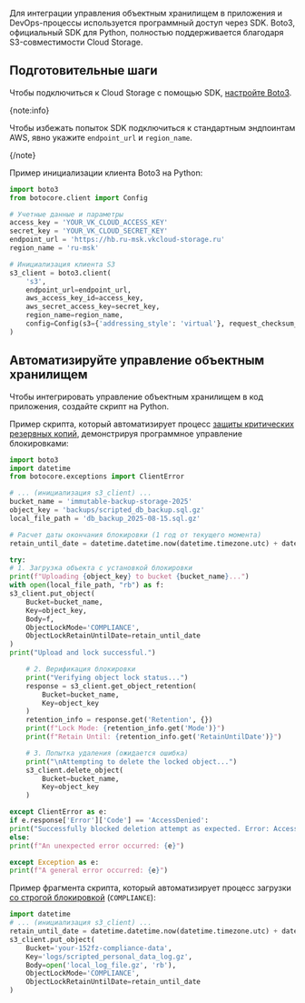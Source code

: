 Для интеграции управления объектным хранилищем в приложения и DevOps-процессы используется программный доступ через SDK. Boto3, официальный SDK для Python, полностью поддерживается благодаря S3-совместимости Cloud Storage.

## Подготовительные шаги

Чтобы подключиться к Cloud Storage с помощью SDK, [настройте Boto3](/ru/storage/s3/connect/s3-sdk).

{note:info}

Чтобы избежать попыток SDK подключиться к стандартным эндпоинтам AWS, явно укажите `endpoint_url` и `region_name`.

{/note}

Пример инициализации клиента Boto3 на Python:

```python
import boto3
from botocore.client import Config

# Учетные данные и параметры
access_key = 'YOUR_VK_CLOUD_ACCESS_KEY'
secret_key = 'YOUR_VK_CLOUD_SECRET_KEY'
endpoint_url = 'https://hb.ru-msk.vkcloud-storage.ru'
region_name = 'ru-msk'

# Инициализация клиента S3
s3_client = boto3.client(
    's3',
    endpoint_url=endpoint_url,
    aws_access_key_id=access_key,
    aws_secret_access_key=secret_key,
    region_name=region_name,
    config=Config(s3={'addressing_style': 'virtual'}, request_checksum_calculation=”when_required”, response_checksum_validation=None)
)
```

## Автоматизируйте управление объектным хранилищем

Чтобы интегрировать управление объектным хранилищем в код приложения, создайте скрипт на Python.

Пример скрипта, который автоматизирует процесс [защиты критических резервных копий](/ru/storage/s3/how-to-guides/critical-backups-protect), демонстрируя программное управление блокировками:

```python
import boto3
import datetime
from botocore.exceptions import ClientError

# ... (инициализация s3_client) ...
bucket_name = 'immutable-backup-storage-2025'
object_key = 'backups/scripted_db_backup.sql.gz'
local_file_path = 'db_backup_2025-08-15.sql.gz'

# Расчет даты окончания блокировки (1 год от текущего момента)
retain_until_date = datetime.datetime.now(datetime.timezone.utc) + datetime.timedelta(days=365)

try:
# 1. Загрузка объекта с установкой блокировки
print(f"Uploading {object_key} to bucket {bucket_name}...")
with open(local_file_path, "rb") as f:
s3_client.put_object(
    Bucket=bucket_name,
    Key=object_key,
    Body=f,
    ObjectLockMode='COMPLIANCE',
    ObjectLockRetainUntilDate=retain_until_date
)
print("Upload and lock successful.")

    # 2. Верификация блокировки
    print("Verifying object lock status...")
    response = s3_client.get_object_retention(
        Bucket=bucket_name,
        Key=object_key
    )
    retention_info = response.get('Retention', {})
    print(f"Lock Mode: {retention_info.get('Mode')}")
    print(f"Retain Until: {retention_info.get('RetainUntilDate')}")

    # 3. Попытка удаления (ожидается ошибка)
    print("\nAttempting to delete the locked object...")
    s3_client.delete_object(
        Bucket=bucket_name,
        Key=object_key
    )

except ClientError as e:
if e.response['Error']['Code'] == 'AccessDenied':
print("Successfully blocked deletion attempt as expected. Error: Access Denied.")
else:
print(f"An unexpected error occurred: {e}")

except Exception as e:
print(f"A general error occurred: {e}")
```

Пример фрагмента скрипта, который автоматизирует процесс загрузки [со строгой блокировкой](/ru/storage/s3/how-to-guides/regulatory-requirements) (`COMPLIANCE`):

```python
import datetime
# ... (инициализация s3_client) ...
retain_until_date = datetime.datetime.now(datetime.timezone.utc) + datetime.timedelta(days=365) # Пример: 1 год
s3_client.put_object(
    Bucket='your-152fz-compliance-data',
    Key='logs/scripted_personal_data_log.gz',
    Body=open('local_log_file.gz', 'rb'),
    ObjectLockMode='COMPLIANCE',
    ObjectLockRetainUntilDate=retain_until_date
)
```


